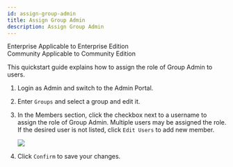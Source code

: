 ```yaml
---
id: assign-group-admin
title: Assign Group Admin
description: Assign Group Admin
---
```

<div class="label-sect">
  <div class="ee-only tooltip">Enterprise
    <span class="tooltiptext">Applicable to Enterprise Edition</span>
  </div>
  <div class="ce-only tooltip">Community
    <span class="tooltiptext">Applicable to Community Edition</span>
  </div>
</div>

This quickstart guide explains how to assign the role of Group Admin to users.


1. Login as Admin and switch to the Admin Portal.

2. Enter `Groups` and select a group and edit it.

3. In the Members section, click the checkbox next to a username to assign the role of Group Admin. Multiple users may be assigned the role. If the desired user is not listed, click `Edit Users` to add new member.

    ![](assets/group_admin.png)

4. Click `Confirm` to save your changes.
